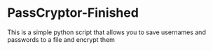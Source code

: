 # PassCryptor-Finished
This is a simple python script that allows you to save usernames and passwords to a file and encrypt them
